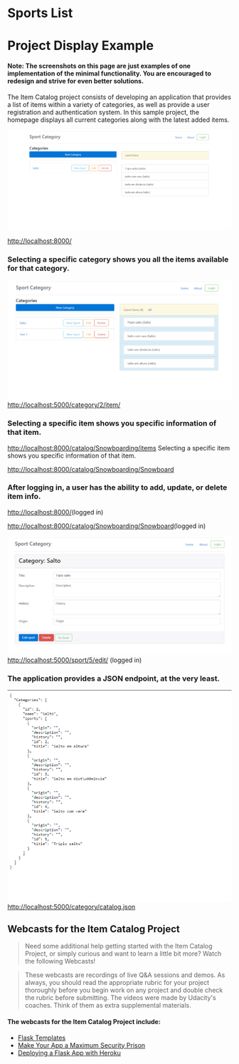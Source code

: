 # Sports List
# Project Display Example
#### Note: The screenshots on this page are just examples of one implementation of the minimal functionality. You are encouraged to redesign and strive for even better solutions.

The Item Catalog project consists of developing an application that provides a list of items within a variety of categories, as well as provide a user registration and authentication system.
In this sample project, the homepage displays all current categories along with the latest added items.

![alt text](https://github.com/paulojr83/Sports-List/blob/master/1.PNG "all current categories")

[http://localhost:8000/](http://localhost:8000/)
### Selecting a specific category shows you all the items available for that category.

![alt text](https://github.com/paulojr83/Sports-List/blob/master/8.PNG "all current categories")
[http://localhost:5000/category/2/item/](http://localhost:5000/category/2/item/)
### Selecting a specific item shows you specific information of that item.


[http://localhost:8000/catalog/Snowboarding/items](http://localhost:8000/catalog/Snowboarding/items)
Selecting a specific item shows you specific information of that item.

[http://localhost:8000/catalog/Snowboarding/Snowboard](http://localhost:8000/catalog/Snowboarding/Snowboard)
### After logging in, a user has the ability to add, update, or delete item info.

[http://localhost:8000/](http://localhost:8000/)(logged in)

[http://localhost:8000/catalog/Snowboarding/Snowboard](http://localhost:8000/catalog/Snowboarding/Snowboard)(logged in)

![alt text](https://github.com/paulojr83/Sports-List/blob/master/5.PNG "Json")
[http://localhost:5000/sport/5/edit/](http://localhost:5000/sport/5/edit/) (logged in)
### The application provides a JSON endpoint, at the very least.

![alt text](https://github.com/paulojr83/Sports-List/blob/master/7.PNG "Json")
[http://localhost:5000/category/catalog.json](http://localhost:5000/category/catalog.json)



## Webcasts for the Item Catalog Project
> Need some additional help getting started with the Item Catalog Project, or simply curious and want to learn a little bit more? Watch the following Webcasts!

> These webcasts are recordings of live Q&A sessions and demos. As always, you should read the appropriate rubric for your project thoroughly before you begin work on any project and double check the rubric before submitting. The videos were made by Udacity's coaches. Think of them as extra supplemental materials.

#### The webcasts for the Item Catalog Project include:  
  * [Flask Templates](http://flask.pocoo.org/)
  * [Make Your App a Maximum Security Prison](https://pythonhosted.org/Flask-Security/)
  * [Deploying a Flask App with Heroku](https://www.youtube.com/watch?v=pmRT8QQLIqk)
